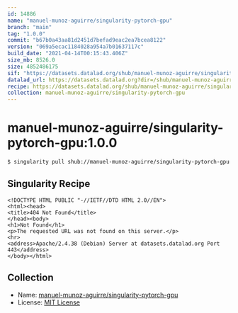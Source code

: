 ```yaml
---
id: 14886
name: "manuel-munoz-aguirre/singularity-pytorch-gpu"
branch: "main"
tag: "1.0.0"
commit: "b67b0a43aa81d2451d7befad9eac2ea7bcea8122"
version: "069a5ecac1184028a954a7b01637117c"
build_date: "2021-04-14T00:15:43.406Z"
size_mb: 8526.0
size: 4852486175
sif: "https://datasets.datalad.org/shub/manuel-munoz-aguirre/singularity-pytorch-gpu/1.0.0/2021-04-14-b67b0a43-069a5eca/069a5ecac1184028a954a7b01637117c.sif"
datalad_url: https://datasets.datalad.org?dir=/shub/manuel-munoz-aguirre/singularity-pytorch-gpu/1.0.0/2021-04-14-b67b0a43-069a5eca/
recipe: https://datasets.datalad.org/shub/manuel-munoz-aguirre/singularity-pytorch-gpu/1.0.0/2021-04-14-b67b0a43-069a5eca/Singularity
collection: manuel-munoz-aguirre/singularity-pytorch-gpu
---
```


# manuel-munoz-aguirre/singularity-pytorch-gpu:1.0.0

```bash
$ singularity pull shub://manuel-munoz-aguirre/singularity-pytorch-gpu:1.0.0
```

## Singularity Recipe

```singularity
<!DOCTYPE HTML PUBLIC "-//IETF//DTD HTML 2.0//EN">
<html><head>
<title>404 Not Found</title>
</head><body>
<h1>Not Found</h1>
<p>The requested URL was not found on this server.</p>
<hr>
<address>Apache/2.4.38 (Debian) Server at datasets.datalad.org Port 443</address>
</body></html>
```

## Collection

 - Name: [manuel-munoz-aguirre/singularity-pytorch-gpu](https://github.com/manuel-munoz-aguirre/singularity-pytorch-gpu)
 - License: [MIT License](https://api.github.com/licenses/mit)

